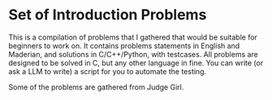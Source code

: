 # Set of Introduction Problems

This is a compilation of problems that I gathered that would be suitable for beginners to work on. It contains problems statements in English and Maderian, and solutions in C/C++/Python, with testcases. All problems are designed to be solved in C, but any other language in fine. You can write (or ask a LLM to write) a script for you to automate the testing.

Some of the problems are gathered from Judge Girl.
